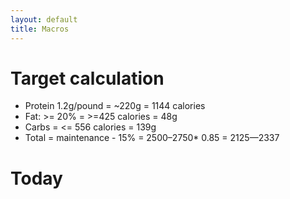 ```yaml
---
layout: default
title: Macros
---
```


# Target calculation
- Protein 1.2g/pound = ~220g = 1144 calories
- Fat: >= 20% = >=425 calories = 48g
- Carbs = <= 556 calories = 139g
- Total = maintenance - 15% = 2500–2750* 0.85 = 2125—2337

# Today

<div id="today-content"></div>
